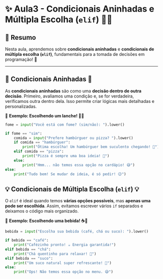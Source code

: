 # ✨ Aula3 - Condicionais Aninhadas e Múltipla Escolha (`elif`) 📝💡

## 📌 Resumo

Nesta aula, aprendemos sobre **condicionais aninhadas** e **condicionais de múltipla escolha (`elif`)**, fundamentais para a tomada de decisões em programação! 🎯

---

## 🎀 Condicionais Aninhadas 🎀

As **condicionais aninhadas** são como uma **decisão dentro de outra decisão**. Primeiro, avaliamos uma condição e, se for verdadeira, verificamos outra dentro dela. Isso permite criar lógicas mais detalhadas e personalizadas.  

📌 **Exemplo: Escolhendo um lanche! 🍔🍟**  

```python
fome = input("Você está com fome? (sim/não): ").lower()

if fome == "sim":
    comida = input("Prefere hambúrguer ou pizza? ").lower()
    if comida == "hambúrguer":
        print("Ótima escolha! Um hambúrguer bem suculento chegando! 🍔")
    elif comida == "pizza":
        print("Pizza é sempre uma boa ideia! 🍕")
    else:
        print("Hmm... não temos essa opção no cardápio! 😅")
else:
    print("Tudo bem! Se mudar de ideia, é só pedir! 😉")

```
## 💡 Condicionais de Múltipla Escolha (`elif`) 💡  

O `elif` é ideal quando temos **várias opções possíveis**, mas **apenas uma pode ser escolhida**. Assim, evitamos escrever vários `if` separados e deixamos o código mais organizado.  

📌 **Exemplo: Escolhendo uma bebida! ☕🥤**  

```python
bebida = input("Escolha sua bebida (café, chá ou suco): ").lower()

if bebida == "café":
    print("Cafézinho pronto! ☕ Energia garantida!")
elif bebida == "chá":
    print("Chá quentinho para relaxar! 🍵")
elif bebida == "suco":
    print("Um suco natural super refrescante! 🥤")
else:
    print("Ops! Não temos essa opção no menu. 😅")

